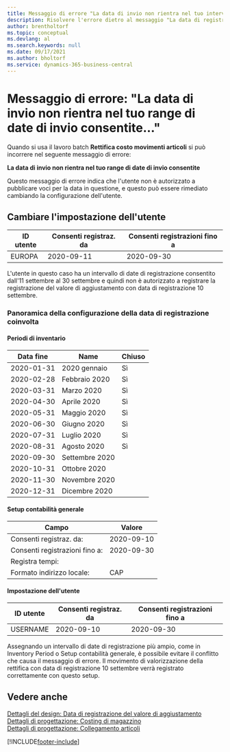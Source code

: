 ```yaml
---
title: Messaggio di errore "La data di invio non rientra nel tuo intervallo di date di invio consentite"
description: Risolvere l'errore dietro al messaggio "La data di registrazione non rientra nel tuo intervallo di date di registrazione consentite" quando si esegue il lavoro batch Regolare i costi - Voci voce.
author: brentholtorf
ms.topic: conceptual
ms.devlang: al
ms.search.keywords: null
ms.date: 09/17/2021
ms.author: bholtorf
ms.service: dynamics-365-business-central
---
```


# Messaggio di errore: "La data di invio non rientra nel tuo range di date di invio consentite..."

Quando si usa il lavoro batch **Rettifica costo movimenti articoli** si può incorrere nel seguente messaggio di errore:

**La data di invio non rientra nel tuo range di date di invio consentite**

Questo messaggio di errore indica che l'utente non è autorizzato a pubblicare voci per la data in questione, e questo può essere rimediato cambiando la configurazione dell'utente.

## Cambiare l'impostazione dell'utente  

|ID utente  |Consenti registraz. da  | Consenti registrazioni fino a  |
|---------|---------|--------|
|EUROPA  |  2020-09-11      |2020-09-30      |

L'utente in questo caso ha un intervallo di date di registrazione consentito dall'11 settembre al 30 settembre e quindi non è autorizzato a registrare la registrazione del valore di aggiustamento con data di registrazione 10 settembre.  

### Panoramica della configurazione della data di registrazione coinvolta

#### Periodi di inventario

|Data fine  |Name  |Chiuso  |
|---------|---------|---------|
|2020-01-31     |2020 gennaio      |  Sì    |
|2020-02-28     |Febbraio 2020     |  Sì    |
|2020-03-31     |Marzo 2020        |  Sì    |
|2020-04-30     |Aprile 2020        |  Sì    |
|2020-05-31     |Maggio 2020        |  Sì    |
|2020-06-30     |Giugno 2020       |  Sì    |
|2020-07-31     |Luglio 2020        |   Sì   |
|2020-08-31     |Agosto 2020     |   Sì   |
|2020-09-30     |Settembre 2020  |         |
|2020-10-31     |Ottobre 2020    |         |
|2020-11-30     |Novembre 2020   |         |
|2020-12-31     |Dicembre 2020   |         |  

#### Setup contabilità generale

|Campo|Valore|
|---------|---------|
|Consenti registraz. da:  |  2020-09-10      |
|Consenti registrazioni fino a:    |  2020-09-30      |
|Registra tempi:       |         |
|Formato indirizzo locale:|   CAP      |  

#### Impostazione dell'utente

|ID utente  |Consenti registraz. da  | Consenti registrazioni fino a  |
|---------|---------|--------|
|USERNAME |  2020-09-10      |2020-09-30      |

Assegnando un intervallo di date di registrazione più ampio, come in Inventory Period o Setup contabilità generale, è possibile evitare il conflitto che causa il messaggio di errore. Il movimento di valorizzazione della rettifica con data di registrazione 10 settembre verrà registrato correttamente con questo setup.
  
## Vedere anche  

[Dettagli del design: Data di registrazione del valore di aggiustamento](design-details-inventory-adjustment-value-entry-posting-date.md)  
[Dettagli di progettazione: Costing di magazzino](design-details-inventory-costing.md)  
[Dettagli di progettazione: Collegamento articoli](design-details-item-application.md)  

[!INCLUDE[footer-include](includes/footer-banner.md)]
